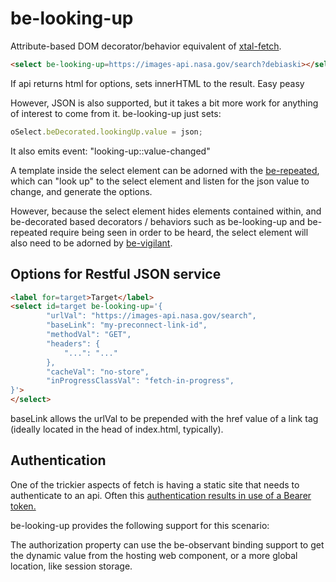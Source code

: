 # be-looking-up

Attribute-based DOM decorator/behavior equivalent of [xtal-fetch](https://github.com/bahrus/xtal-fetch).

```html
<select be-looking-up=https://images-api.nasa.gov/search?debiaski></select>
```

If api returns html for options, sets innerHTML to the result.  Easy peasy

However, JSON is also supported, but it takes a bit more work for anything of interest to come from it.  be-looking-up just sets:

```JavaScript
oSelect.beDecorated.lookingUp.value = json;
```

It also emits event: "looking-up::value-changed"

A template inside the select element can be adorned with the [be-repeated](https://github.com/bahrus/be-repeated), which can "look up" to the select element and listen for the json value to change, and generate the options.

However, because the select element hides elements contained within, and be-decorated based decorators / behaviors such as be-looking-up and be-repeated require being seen in order to be heard, the select element will also need to be adorned by [be-vigilant](https://github.com/bahrus/be-vigilant).

## Options for Restful JSON service

```html
<label for=target>Target</label>
<select id=target be-looking-up='{
        "urlVal": "https://images-api.nasa.gov/search",
        "baseLink": "my-preconnect-link-id",
        "methodVal": "GET",
        "headers": {
            "...": "..."
        },
        "cacheVal": "no-store",
        "inProgressClassVal": "fetch-in-progress",
}'>    
</select>
```

baseLink allows the urlVal to be prepended with the href value of a link tag (ideally located in the head of index.html, typically). 

## Authentication

One of the trickier aspects of fetch is having a static site that needs to authenticate to an api.  Often this [authentication results in use of a Bearer token.](https://msusdev.github.io/microsoft_identity_platform_dev/presentations/auth_users_msaljs.html)

be-looking-up provides the following support for this scenario:

The authorization property can use the be-observant binding support to get the dynamic value from the hosting web component, or a more global location, like session storage.



